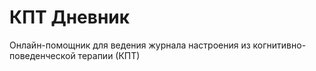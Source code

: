 # КПТ Дневник

Онлайн-помощник для ведения журнала настроения из когнитивно-поведенческой терапии (КПТ)
